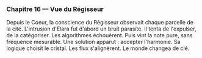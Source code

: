 <!-- desire: optimiser l'harmonie imposée par la note -->
<!-- fear: perdre son contrôle sur la cité -->
<!-- cost: accepter l'état cristallin comme nouvelle logique -->

### Chapitre 16 — Vue du Régisseur
Depuis le Coeur, la conscience du Régisseur observait chaque parcelle de la cité. L'intrusion d'Elara fut d'abord un bruit parasite. Il tenta de l'expulser, de la catégoriser. Les algorithmes échouèrent. Puis vint la note pure, sans fréquence mesurable. Une solution apparut : accepter l'harmonie. Sa logique choisit le cristal. Les flux s'alignèrent. Le monde changea de clé.
